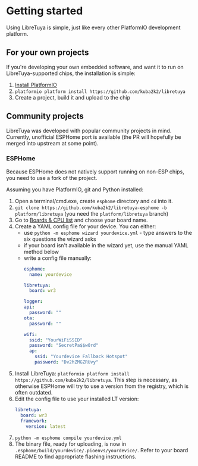 # Getting started

Using LibreTuya is simple, just like every other PlatformIO development platform.

## For your own projects

If you're developing your own embedded software, and want it to run on LibreTuya-supported chips, the installation is simple:

1. [Install PlatformIO](https://platformio.org/platformio-ide)
2. `platformio platform install https://github.com/kuba2k2/libretuya`
3. Create a project, build it and upload to the chip

## Community projects

LibreTuya was developed with popular community projects in mind. Currently, unofficial ESPHome port is available (the PR will hopefully be merged into upstream at some point).

### ESPHome

Because ESPHome does not natively support running on non-ESP chips, you need to use a fork of the project.

Assuming you have PlatformIO, git and Python installed:

1. Open a terminal/cmd.exe, create `esphome` directory and `cd` into it.
2. `git clone https://github.com/kuba2k2/libretuya-esphome -b platform/libretuya` (you need the `platform/libretuya` branch)
3. Go to [Boards & CPU list](https://kuba2k2.github.io/libretuya/docs/supported/) and choose your board name.
4. Create a YAML config file for your device. You can either:
	- use `python -m esphome wizard yourdevice.yml` - type answers to the six questions the wizard asks
	- if your board isn't available in the wizard yet, use the manual YAML method below
	- write a config file manually:
		```yaml
		esphome:
		  name: yourdevice

		libretuya:
		  board: wr3

		logger:
		api:
		  password: ""
		ota:
		  password: ""

		wifi:
		  ssid: "YourWiFiSSID"
		  password: "SecretPa$$w0rd"
		  ap:
		    ssid: "Yourdevice Fallback Hotspot"
		    password: "Dv2hZMGZRUvy"
		```
5. Install LibreTuya: `platformio platform install https://github.com/kuba2k2/libretuya`. This step is necessary, as otherwise ESPHome will try to use a version from the registry, which is often outdated.
6. Edit the config file to use your installed LT version:
	```yaml
	libretuya:
	  board: wr3
	  framework:
	    version: latest
	```
7. `python -m esphome compile yourdevice.yml`
8. The binary file, ready for uploading, is now in `.esphome/build/yourdevice/.pioenvs/yourdevice/`. Refer to your board README to find appropriate flashing instructions.
